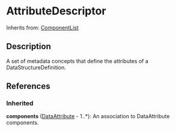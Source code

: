 
# AttributeDescriptor

Inherits from: [ComponentList](../Base/ComponentList.md)



## Description

A set of metadata concepts that define the attributes of a DataStructureDefinition.




## References

### Inherited

**components** ([DataAttribute](DataAttribute.md) - 1..*): An association to DataAttribute components.




